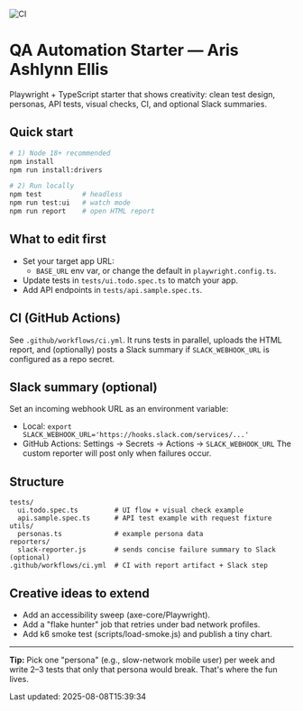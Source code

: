 ![CI](https://github.com/pashlynnee-cell/qa-automation-starter-aris-ellis/actions/workflows/ci.yml/badge.svg)

# QA Automation Starter — Aris Ashlynn Ellis

Playwright + TypeScript starter that shows creativity: clean test design, personas, API tests, visual checks, CI, and optional Slack summaries.

## Quick start
```bash
# 1) Node 18+ recommended
npm install
npm run install:drivers

# 2) Run locally
npm test          # headless
npm run test:ui   # watch mode
npm run report    # open HTML report
```

## What to edit first
- Set your target app URL:
  - `BASE_URL` env var, or change the default in `playwright.config.ts`.
- Update tests in `tests/ui.todo.spec.ts` to match your app.
- Add API endpoints in `tests/api.sample.spec.ts`.

## CI (GitHub Actions)
See `.github/workflows/ci.yml`. It runs tests in parallel, uploads the HTML report, and (optionally) posts a Slack summary if `SLACK_WEBHOOK_URL` is configured as a repo secret.

## Slack summary (optional)
Set an incoming webhook URL as an environment variable:
- Local: `export SLACK_WEBHOOK_URL='https://hooks.slack.com/services/...'`
- GitHub Actions: Settings → Secrets → Actions → `SLACK_WEBHOOK_URL`
The custom reporter will post only when failures occur.

## Structure
```text
tests/
  ui.todo.spec.ts         # UI flow + visual check example
  api.sample.spec.ts      # API test example with request fixture
utils/
  personas.ts             # example persona data
reporters/
  slack-reporter.js       # sends concise failure summary to Slack (optional)
.github/workflows/ci.yml  # CI with report artifact + Slack step
```

## Creative ideas to extend
- Add an accessibility sweep (axe-core/Playwright).
- Add a "flake hunter" job that retries under bad network profiles.
- Add k6 smoke test (scripts/load-smoke.js) and publish a tiny chart.

---
**Tip:** Pick one "persona" (e.g., slow-network mobile user) per week and write 2–3 tests that only that persona would break. That's where the fun lives.

Last updated: 2025-08-08T15:39:34

